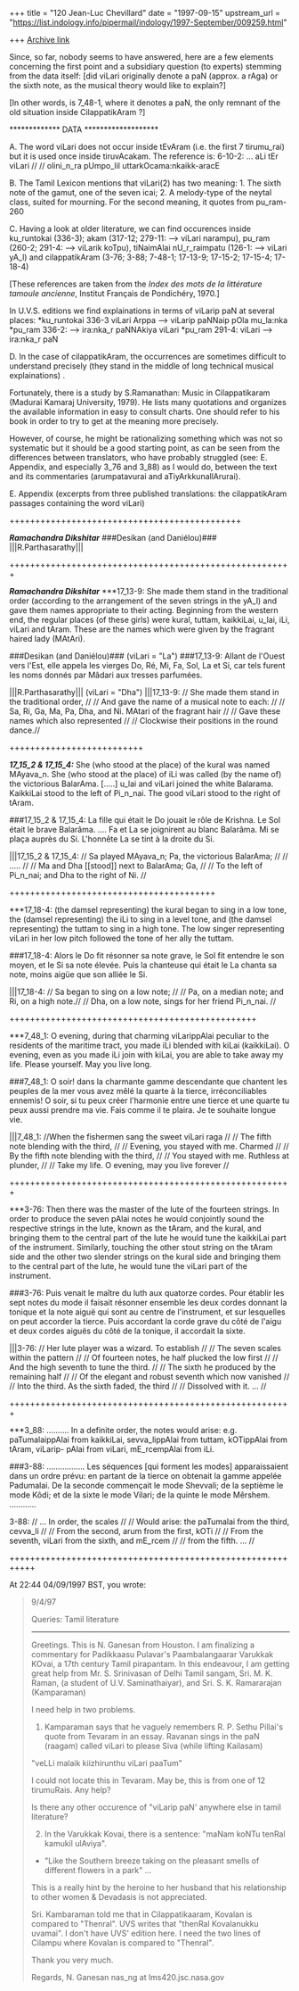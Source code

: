 +++
title = "120 Jean-Luc Chevillard"
date = "1997-09-15"
upstream_url = "https://list.indology.info/pipermail/indology/1997-September/009259.html"

+++
[Archive link](https://list.indology.info/pipermail/indology/1997-September/009259.html)

Since, so far, nobody seems to have answered,
here are a few elements concerning the first point
and a subsidiary question (to experts)
stemming from the data itself:
 [did viLari originally denote a paN (approx. a rAga)
  or the sixth note, as the musical theory would like
  to explain?]

  [In other words, is 7_48-1, where it denotes
   a paN,  the only remnant
   of the old situation inside CilappatikAram ?]


************* DATA *******************

A. The word viLari does not occur inside tEvAram
(i.e. the first 7 tirumu_rai) but it is used once
inside tiruvAcakam. The reference is:
6-10-2: ... aLi tEr viLari //
 // olini_n_ra pUmpo_lil uttarkOcama:nkaikk-aracE


B. The Tamil Lexicon mentions that viLari(2)
has two meaning: 1. The sixth note of the gamut,
one of the seven icai; 2. A melody-type of the neytal
class, suited for mourning. For the second meaning,
it quotes from pu_ram-260


C. Having a look at older literature, we can find occurences
inside ku_runtokai (336-3);
akam (317-12; 279-11: --> viLari narampu),
pu_ram (260-2; 291-4: --> viLarik koTpu),
tiNaimAlai nU_r_raimpatu (126-1: --> viLari yA_l)
and cilappatikAram (3-76; 3-88; 7-48-1;
17-13-9; 17-15-2; 17-15-4; 17-18-4)

 [These references are taken from the _Index des mots
  de la littérature tamoule ancienne_, Institut Français
  de Pondichéry, 1970.]

In U.V.S. editions we find explainations in terms of viLarip paN
at several places:
*ku_runtokai 336-3
 viLari Arppa  --> viLarip paNNaip pOla mu_la:nka
*pu_ram 336-2: --> ira:nka_r paNNAkiya viLari
*pu_ram 291-4: viLari --> ira:nka_r paN

D. In the case of cilappatikAram, the occurrences are sometimes
difficult to understand precisely (they stand in the middle
of long technical musical explainations) .

Fortunately, there is a study by S.Ramanathan:
Music in Cilappatikaram (Madurai Kamaraj University, 1979).
He lists many quotations and organizes the available information
in easy to consult charts. One should refer to his
book in order to try to get at the meaning more precisely.

However, of course, he might be rationalizing something
which was not so systematic but it should be
a good starting point, as can be seen from the differences
between translators, who have probably struggled
(see: E. Appendix, and especially 3_76 and 3_88)
as I would do, between the text and its commentaries
(arumpatavurai and aTiyArkkunallArurai).


E. Appendix (excerpts from three published translations:
the cilappatikAram passages containing the word viLari)

+++++++++++++++++++++++++++++++++++++++++++++

***Ramachandra Dikshitar***
###Desikan (and Daniélou)###
|||R.Parthasarathy|||

+++++++++++++++++++++++++++++++++++++++++++++++++++++++

***Ramachandra Dikshitar***
***17_13-9:
She made them stand in the traditional order (according
to the arrangement of the seven strings in the yA_l) and
gave them names appropriate to their acting. Beginning
from the western end, the regular places (of these girls)
were kural, tuttam, kaikkiLai, u_lai, iLi, viLari and tAram.
These are the names which were given by the fragrant
haired lady (MAtAri).

###Desikan (and Daniélou)###  (viLari = "La")
###17_13-9:
Allant de l'Ouest vers l'Est, elle appela les vierges
Do, Ré, Mi, Fa, Sol, La et Si, car tels furent les
noms donnés par Mâdari aux tresses parfumées.

|||R.Parthasarathy|||  (viLari = "Dha")
|||17_13-9:
// She made them stand in the traditional order, //
// And gave the name of a musical note to each: //
// Sa, Ri, Ga, Ma, Pa, Dha, and Ni. MAtari of the fragrant hair //
// Gave these names which also represented //
// Clockwise their positions in  the round dance.//

++++++++++++++++++++++++++

***17_15_2 & 17_15_4:***
She (who stood at the place) of the kural was named MAyava_n.
She (who stood at the place) of iLi was called
(by the name of) the victorious BalarAma. [.....]
u_lai and viLari joined the white Balarama.
KaikkiLai stood to the left of Pi_n_nai.
The good viLari stood to the right of tAram.

###17_15_2 & 17_15_4:
La fille qui était le Do jouait le rôle de Krishna.
Le Sol était le brave Balarâma. ....
Fa et La se joignirent au blanc Balarâma.
Mi se plaça auprès du Si. L'honnête La
se tint à la droite du Si.


|||17_15_2 & 17_15_4:
// Sa played MAyava_n; Pa, the victorious BalarAma; //
// ..... //
// Ma and Dha [[stood]] next to BalarAma; Ga, //
// To the left of Pi_n_nai; and Dha to the right of Ni. //

++++++++++++++++++++++++++++++++++++++++

***17_18-4:
(the damsel representing) the kural began to sing
in a low tone, the (damsel representing) the iLi
to sing in a level tone, and (the damsel representing)
the tuttam to sing in a high tone.
The low singer representing viLari
in her low pitch followed the tone of her
ally the tuttam.

###17_18-4:
Alors le Do fit résonner sa note grave, le Sol fit
entendre le son moyen, et le Si sa note élevée. Puis
la chanteuse qui était le La chanta sa note, moins aigüe
que son alliée le Si.

|||17_18-4:
// Sa began to sing on a low note; //
// Pa, on a median note; and Ri, on a high note.//
// Dha, on a low note, sings for her friend Pi_n_nai. //

++++++++++++++++++++++++++++++++++++++++++++++++

***7_48_1:
O evening, during that charming viLarippAlai
peculiar to the residents of the maritime tract, you made
iLi blended with kiLai (kaikkiLai). O evening, even as
you made iLi join with kiLai, you are able to take away
my life. Please yourself. May you live long.

###7_48_1:
O soir! dans la charmante gamme descendante
que chantent les peuples de la mer vous avez mêlé
la quarte à la tierce, irréconciliables ennemis!
O soir, si tu peux créer l'harmonie entre une tierce
et une quarte tu peux aussi prendre ma vie. Fais comme
il te plaira. Je te souhaite longue vie.

|||7_48_1:
//When the fishermen sang the sweet viLari raga //
// The fifth note blending with the third, //
// Evening, you stayed with me. Charmed //
// By the fifth note blending with the third, //
// You stayed with me. Ruthless at plunder, //
// Take my life. O evening, may you live forever //

+++++++++++++++++++++++++++++++++++++++++++++++++++++++

***3-76:
Then there was the master of the lute of the fourteen
strings. In order to produce the seven pAlai notes he
would conjointly sound the respective strings in the lute,
known as the tAram, and the kural, and bringing them to
the central part of the lute he would tune the kaikkiLai
part of the instrument. Similarly, touching the other
stout string on the tAram side and the other two slender
strings on the kural side and bringing them to the central
part of the lute, he would tune the viLari part of the
instrument.

###3-76:
Puis venait le maître du luth aux quatorze cordes.
Pour établir les sept notes du mode il faisait résonner
ensemble les deux cordes donnant la tonique et la
note aiguë qui sont au centre de l'instrument, et sur
lesquelles on peut accorder la tierce. Puis accordant
la corde grave du côté de l'aigu et deux cordes
aiguës du côté de la tonique, il accordait la sixte.

|||3-76:
// Her lute player was a wizard. To establish //
// The seven scales within the pattern //
// Of fourteen notes, he half plucked the low first //
// And the high seventh to tune the third. //
// The sixth he produced by the remaining half //
// Of the elegant and robust seventh which now vanished //
// Into the third. As the sixth faded, the third //
// Dissolved with it. ... //


+++++++++++++++++++++++++++++++++++++++++++++++++++++++

***3_88:
.......... In a definite order,
the notes would arise: e.g. paTumalaippAlai from kaikkiLai,
sevva_lippAlai from tuttam, kOTippAlai from tAram, viLarip-
pAlai from viLari, mE_rcempAlai from iLi.


###3-88:
................. Les séquences [qui
forment les modes] apparaissaient dans un ordre
prévu: en partant de la tierce on obtenait la gamme
appelée Padumalai. De la seconde commençait le
mode Shevvali; de la septième le mode Kôdi; et
de la sixte le mode Vilari; de la quinte le mode
Mêrshem. ............

3-88:
// ... In order, the scales //
// Would arise: the paTumalai from the third, cevva_li //
// From the second, arum from the first, kOTi //
// From the seventh, viLari from the sixth, and mE_rcem //
// from the fifth. ... //

+++++++++++++++++++++++++++++++++++++++++++++++++++++++++++


At 22:44 04/09/1997 BST, you wrote:
>
>
>9/4/97
>           
>Queries: Tamil literature
>**************************
>
>Greetings. This is N. Ganesan from Houston.
>I am finalizing a commentary for Padikkaasu Pulavar's
>Paambalangaarar Varukkak KOvai, a 17th century Tamil pirapantam.
>In this endeavour, I am getting great help from
>Mr. S. Srinivasan of Delhi Tamil sangam, Sri. M. K. Raman,
>(a student of U.V. Saminathaiyar), and
>Sri. S. K. Ramararajan (Kamparaman)
>
>I need help in two problems.
>1) Kamparaman says that he vaguely remembers R. P. Sethu Pillai's
>quote from Tevaram in an essay. Ravanan sings in the paN (raagam)
>called viLari to please Siva (while lifting Kailasam)
>
>"veLLi malaik kiizhirunthu viLari paaTum"
>
>I could not locate this in Tevaram. May be, this is from
>one of 12 tirumuRais. Any help?
>
>Is there any other occurence of "viLarip paN' anywhere else
>in tamil literature?
>
>
>2) In the Varukkak Kovai, there is a sentence:
>"maNam koNTu tenRal kamukil ulAviya".
>- "Like the Southern breeze taking on the
>pleasant smells of different flowers in a park" ...
>
>This is a really hint by the heroine to her husband
>that his relationship to other women & Devadasis
>is not appreciated.
>
>Sri. Kambaraman told me that in Cilappatikaaram,
>Kovalan is compared to "Thenral". 
>UVS writes that "thenRal Kovalanukku uvamai".
>I don't have UVS' edition here.
>I need the two lines of Cilampu where 
>Kovalan is compared to "Thenral".
>
>
>Thank you very much.
>
>Regards,
>N. Ganesan
>nas_ng at lms420.jsc.nasa.gov
>
>
>



